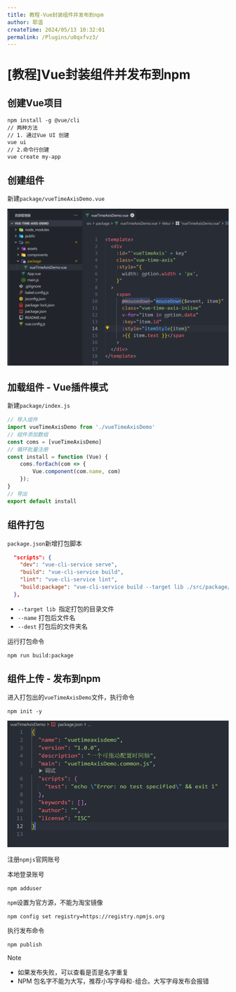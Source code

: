 ```yaml
---
title: 教程-Vue封装组件并发布到npm
author: 耶温
createTime: 2024/05/13 10:32:01
permalink: /Plugins/u0qxfvz3/
---
```



# [教程]Vue封装组件并发布到npm

 ## 创建Vue项目

```shell
npm install -g @vue/cli
// 两种方法
// 1. 通过Vue UI 创建
vue ui
// 2.命令行创建
vue create my-app
```

## 创建组件

新建`package/vueTimeAxisDemo.vue`


![创建组件](images/image.png)

## 加载组件 - Vue插件模式

新建`package/index.js`

```js
// 导入组件
import vueTimeAxisDemo from './vueTimeAxisDemo'
// 组件添加数组
const coms = [vueTimeAxisDemo]
// 循环批量注册
const install = function (Vue) {
    coms.forEach(com => {
        Vue.component(com.name, com)
    });
}
// 导出
export default install
```

## 组件打包

`package.json`新增打包脚本

```json
  "scripts": {
    "dev": "vue-cli-service serve",
    "build": "vue-cli-service build",
    "lint": "vue-cli-service lint",
    "build:package": "vue-cli-service build --target lib ./src/package/index.js --name vueTimeAxisDemo --dest vueTimeAxisDemo"
  },
```

- `--target lib `指定打包的目录文件
- `--name` 打包后文件名
- `--dest` 打包后的文件夹名

运行打包命令

```shell
npm run build:package
```

## 组件上传 - 发布到npm

进入打包出的`vueTimeAxisDemo`文件，执行命令

```shell
npm init -y
```
![alt text](images/image-1.png)

注册`npmjs`官网账号

本地登录账号

```shell
npm adduser
```

`npm`设置为官方源，不能为淘宝镜像

```shell
npm config set registry=https://registry.npmjs.org
```

执行发布命令

```shell
npm publish
```

> [!NOTE]
>
> - 如果发布失败，可以查看是否是名字重复
> - NPM 包名字不能为大写，推荐小写字母和`-`组合。大写字母发布会报错

